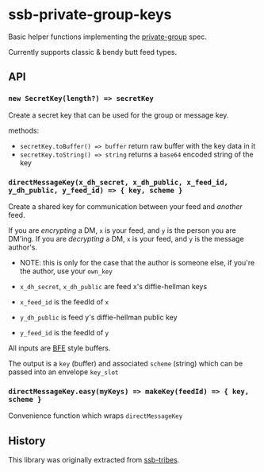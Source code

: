 # ssb-private-group-keys

Basic helper functions implementing the [private-group] spec.

Currently supports classic & bendy butt feed types.

## API

### `new SecretKey(length?) => secretKey`

Create a secret key that can be used for the group or message key.

methods:
- `secretKey.toBuffer() => buffer` return raw buffer with the key data in it
- `secretKey.toString() => string` returns a `base64` encoded string of the key


### `directMessageKey(x_dh_secret, x_dh_public, x_feed_id, y_dh_public, y_feed_id) => { key, scheme }`

Create a shared key for communication between your feed and _another_ feed.

If you are _encrypting_ a DM, `x` is your feed, and `y` is the person you are DM'ing.
If you are _decrypting_ a DM, `x` is your feed, and `y` is the message author's.
  - NOTE: this is only for the case that the author is someone else, if you're the author, use your `own_key`

- `x_dh_secret`, `x_dh_public` are feed x's diffie-hellman keys
- `x_feed_id` is the feedId of `x`
- `y_dh_public` is feed y's diffie-hellman public key
- `y_feed_id` is the feedId of `y`

All inputs are [BFE] style buffers.

The output is a `key` (buffer) and associated `scheme` (string) which can be passed into an envelope `key_slot`

### `directMessageKey.easy(myKeys) => makeKey(feedId) => { key, scheme }`

Convenience function which wraps `directMessageKey`


## History

This library was originally extracted from [ssb-tribes].

[private-group]: https://github.com/ssbc/private-group-spec
[ssb-tribes]: https://github.com/mixmix/ssb-tribes
[BFE]: https://github.com/ssb-ngi-pointer/ssb-binary-field-encodings-spec
